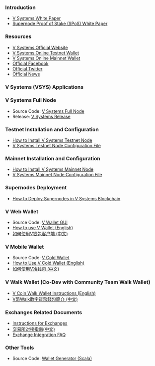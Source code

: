 
### Introduction
* [V Systems White Paper](https://www.v.systems/pdf/vsyswhitepaper.pdf)
* [Supernode Proof of Stake (SPoS) White Paper](https://www.v.systems/pdf/sposwhitepaper.pdf)

### Resources
* [V Systems Official Website](http://www.v.systems)
* [V Systems Online Testnet Wallet](https://test.v.systems)
* [V Systems Online Mainnet Wallet](https://wallet.v.systems)
* [Official Facebook](https://www.facebook.com/V-Systems-222645718678512/)
* [Official Twitter](https://twitter.com/VSYSCoin)
* [Official News](https://medium.com/@vsystems)

### V Systems (VSYS) Applications

### V Systems Full Node
* Source Code: [V Systems Full Node](https://github.com/virtualeconomy/v-systems)
* Release: [V Systems Release](https://github.com/virtualeconomy/v-systems/releases)


### Testnet Installation and Configuration
* [How to Install V Systems Testnet Node](https://vsys.readthedocs.io/en/latest/testnet.html)
* [V Systems Testnet Node Configuration File](/testconf.html)


### Mainnet Installation and Configuration
* [How to Install V Systems Mainnet Node](/mainnet.md)
* [V Systems Mainnet Node Configuration File](/mainconf)


### Supernodes Deployment
* [How to Deploy Supernodes in V Systems Blockchain](/SuperNode)


### V Web Wallet
* Source Code: [V Wallet GUI](https://github.com/virtualeconomy/v-wallet-gui)
* [How to use V Wallet (English)](/wallet)
* [如何使用V钱包客户端 (中文)](/walletcn)


### V Mobile Wallet
* Source Code: [V Cold Wallet](https://github.com/virtualeconomy/v-cold-android)
* [How to Use V Cold Wallet (English)](/coldwallet)
* [如何使用V冷钱包 (中文)](/coldwalletcn)


### V Walk Wallet (Co-Dev with Community Team Walk Wallet)
* [V Coin Walk Wallet Instructions (English)](/walkwallet)
* [V幣Walk數字貨幣錢包簡介 (中文)](/walkwalletcn)

### Exchanges Related Documents
* [Instructions for Exchanges](/exchanges)
* [交易所对接指南(中文)](/exchangescn)
* [Exchange Integration FAQ](/FAQ)

### Other Tools
* Source Code: [Wallet Generator (Scala)](https://github.com/virtualeconomy/vsys-wallet-generator)
